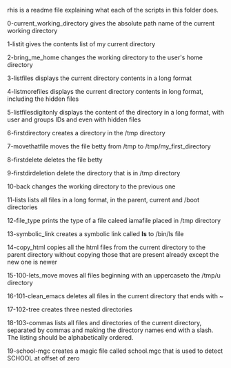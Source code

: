 rhis is a readme file explaining what each of the scripts in this folder does.

0-current_working_directory gives the absolute path name of the current working directory

1-listit gives the contents list of my current directory

2-bring_me_home changes the working directory to the user's home directory

3-listfiles displays the current directory contents in a long format

4-listmorefiles displays the current directory contents in long format, including the hidden files

5-listfilesdigitonly displays the content of the directory in a long format, with user and groups IDs and even with hidden files

6-firstdirectory creates a directory in the /tmp directory

7-movethatfile moves the file betty from /tmp to /tmp/my_first_directory

8-firstdelete deletes the file betty

9-firstdirdeletion delete the directory that is in /tmp directory

10-back changes the working directory to the previous one

11-lists lists all files in a long format, in the parent, current and /boot directories

12-file_type prints the type of a file caleed iamafile placed in /tmp directory

13-symbolic_link creates a symbolic link called __ls__ to /bin/ls file

14-copy_html copies all the html files from the current directory to the parent directory without copying those that are present already except the new one is newer

15-100-lets_move moves all files beginning with an uppercaseto the /tmp/u directory

16-101-clean_emacs deletes all files in the current directory that ends with ~

17-102-tree creates three nested directories

18-103-commas lists all files and directories of the current directory, separated by commas and making the directory names end with a slash. The listing should be alphabetically ordered.

19-school-mgc creates a magic file called school.mgc that is used to detect SCHOOL at offset of zero

 
